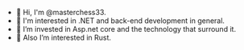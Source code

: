 - 👋 Hi, I'm @masterchess33.
- 👀 I'm interested in .NET and back-end development in general.
- 🌱 I’m invested in Asp.net core and the technology that surround it.
- 🌱 Also I’m interested in Rust.

<!---
masterchess33/masterchess33 is a ✨ special ✨ repository because its `README.md` (this file) appears on your GitHub profile.
You can click the Preview link to take a look at your changes.
--->
